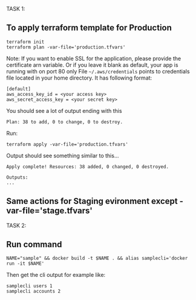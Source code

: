 TASK 1:


## To apply terraform template for Production

```
terraform init
terraform plan -var-file='production.tfvars'
```
Note:
If you want to enable SSL for the application, please provide the certificate arn variable. Or if you leave it blank as default, your app is running with on port 80 only
File `~/.aws/credentials` points to credentials file located in your home directory. It has following format:
```
[default]
aws_access_key_id = <your access key>
aws_secret_access_key = <your secret key>
```
You should see a lot of output ending with this
```
Plan: 38 to add, 0 to change, 0 to destroy.
```
Run:
```
terraform apply -var-file='production.tfvars'
```
Output should see something similar to this...
```
Apply complete! Resources: 38 added, 0 changed, 0 destroyed.

Outputs:
...
```

## Same actions for Staging evironment except -var-file='stage.tfvars'

TASK 2:


## Run command
```
NAME="sample" && docker build -t $NAME . && alias samplecli='docker run -it $NAME'
```
Then get the cli output for example like:
```
samplecli users 1
samplecli accounts 2
```
